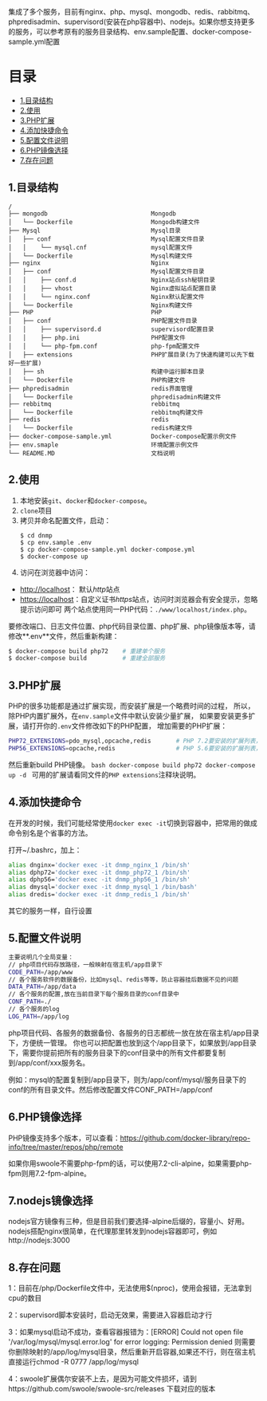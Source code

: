 集成了多个服务，目前有nginx、php、mysql、mongodb、redis、rabbitmq、phpredisadmin、supervisord(安装在php容器中)、nodejs。如果你想支持更多的服务，可以参考原有的服务目录结构、env.sample配置、docker-compose-sample.yml配置

# 目录
- [1.目录结构](#1目录结构)
- [2.使用](#2使用)
- [3.PHP扩展](#3PHP和扩展)
- [4.添加快捷命令](#4添加快捷命令)
- [5.配置文件说明](#5配置文件说明)
- [6.PHP镜像选择](#6PHP镜像选择)
- [7.存在问题](#7存在问题)

## 1.目录结构

```
/
├── mongodb                             Mongodb
│   └── Dockerfile                      Mongodb构建文件
├── Mysql                               Mysql目录
│   ├── conf                            Mysql配置文件目录
│   │    └── mysql.cnf                  mysql配置文件
│   └── Dockerfile                      Mysql构建文件
├── nginx                               Nginx
│   ├── conf                            Mysql配置文件目录
│   │    ├── conf.d                     Nginx站点ssh秘钥目录
│   │    ├── vhost                      Nginx虚拟站点配置目录
│   │    └── nginx.conf                 Nginx默认配置文件
│   └── Dockerfile                      Nginx构建文件
├── PHP                                 PHP
│   ├── conf                            PHP配置文件目录
│   │    ├── supervisord.d              supervisord配置目录
│   │    ├── php.ini                    PHP配置文件
│   │    └── php-fpm.conf               php-fpm配置文件
│   ├── extensions                      PHP扩展目录(为了快速构建可以先下载好一些扩展)
│   ├── sh                              构建中运行脚本目录
│   └── Dockerfile                      PHP构建文件
├── phpredisadmin                       redis界面管理
│   └── Dockerfile                      phpredisadmin构建文件
├── rebbitmq                            rebbitmq
│   └── Dockerfile                      rebbitmq构建文件
├── redis                               redis
│   └── Dockerfile                      redis构建文件
├── docker-compose-sample.yml           Docker-compose配置示例文件
├── env.smaple                          环境配置示例文件
└── README.MD                           文档说明
```

## 2.使用
1. 本地安装`git`、`docker`和`docker-compose`。
2. `clone`项目
3. 拷贝并命名配置文件，启动：
    ```
    $ cd dnmp
    $ cp env.sample .env
    $ cp docker-compose-sample.yml docker-compose.yml
    $ docker-compose up
    ```
4. 访问在浏览器中访问：
 - [http://localhost](http://localhost)： 默认*http*站点
 - [https://localhost](https://localhost)：自定义证书*https*站点，访问时浏览器会有安全提示，忽略提示访问即可
两个站点使用同一PHP代码：`./www/localhost/index.php`。

要修改端口、日志文件位置、php代码目录位置、php扩展、php镜像版本等，请修改**.env**文件，然后重新构建：
```bash
$ docker-compose build php72    # 重建单个服务
$ docker-compose build          # 重建全部服务

```


## 3.PHP扩展
PHP的很多功能都是通过扩展实现，而安装扩展是一个略费时间的过程，
所以，除PHP内置扩展外，在`env.sample`文件中默认安装少量扩展，
如果要安装更多扩展，请打开你的`.env`文件修改如下的PHP配置，
增加需要的PHP扩展：
```bash
PHP72_EXTENSIONS=pdo_mysql,opcache,redis       # PHP 7.2要安装的扩展列表，英文逗号隔开
PHP56_EXTENSIONS=opcache,redis                 # PHP 5.6要安装的扩展列表，英文逗号隔开
```
然后重新build PHP镜像。
    ```bash
    docker-compose build php72
    docker-compose up -d
    ```
可用的扩展请看同文件的`PHP extensions`注释块说明。

## 4.添加快捷命令
在开发的时候，我们可能经常使用`docker exec -it`切换到容器中，把常用的做成命令别名是个省事的方法。

打开~/.bashrc，加上：
```bash
alias dnginx='docker exec -it dnmp_nginx_1 /bin/sh'
alias dphp72='docker exec -it dnmp_php72_1 /bin/sh'
alias dphp56='docker exec -it dnmp_php56_1 /bin/sh'
alias dmysql='docker exec -it dnmp_mysql_1 /bin/bash'
alias dredis='docker exec -it dnmp_redis_1 /bin/sh'
```
其它的服务一样，自行设置

## 5.配置文件说明
```bash
主要说明几个全局变量：
// php项目代码存放路径，一般映射在宿主机/app目录下
CODE_PATH=/app/www
// 各个服务软件的数据备份，比如mysql、redis等等，防止容器挂后数据不见的问题
DATA_PATH=/app/data
// 各个服务的配置,放在当前目录下每个服务目录的conf目录中
CONF_PATH=./
// 各个服务的log
LOG_PATH=/app/log
```
php项目代码、各服务的数据备份、各服务的日志都统一放在放在宿主机/app目录下，方便统一管理。
你也可以把配置也放到这个/app目录下，如果放到/app目录下，需要你提前把所有的服务目录下的conf目录中的所有文件都要复制到/app/conf/xxx服务名。

例如：mysql的配置复制到/app目录下，则为/app/conf/mysql/服务目录下的conf的所有目录文件。然后修改配置文件CONF_PATH=/app/conf

## 6.PHP镜像选择
PHP镜像支持多个版本，可以查看：https://github.com/docker-library/repo-info/tree/master/repos/php/remote

如果你用swoole不需要php-fpm的话，可以使用7.2-cli-alpine，如果需要php-fpm则用7.2-fpm-alpine。

## 7.nodejs镜像选择
nodejs官方镜像有三种，但是目前我们要选择-alpine后缀的，容量小、好用。nodejs搭配nginx很简单，在代理那里转发到nodejs容器即可，例如http://nodejs:3000

## 8.存在问题
1：目前在/php/Dockerfile文件中，无法使用$(nproc)，使用会报错，无法拿到cpu的数目

2：supervisord脚本安装时，启动无效果，需要进入容器启动才行

3：如果mysql启动不成功，查看容器报错为：[ERROR] Could not open file '/var/log/mysql/mysql.error.log' for error logging: Permission denied
则需要你删除映射的/app/log/mysql目录，然后重新开启容器,如果还不行，则在宿主机直接运行chmod -R 0777 /app/log/mysql

4：swoole扩展偶尔安装不上去，是因为可能文件损坏，请到https://github.com/swoole/swoole-src/releases 下载对应的版本



